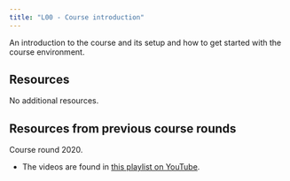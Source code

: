 ```yaml
---
title: "L00 - Course introduction"
---
```


An introduction to the course and its setup and how to get started with the course environment.



## Resources

No additional resources.

<!--
* [Slides from the lecture](https://mikael-roos.gitlab.io/1dv525/lecture/L00-courseintro/slide.html)
-->

<!--
* If recorded, the videos are found in [this playlist on YouTube](https://www.youtube.com/playlist?list=PLEtyhUSKTK3jyqRtcz1dEEuuq3OCow2-P).
-->



## Resources from previous course rounds

Course round 2020.

* The videos are found in [this playlist on YouTube](https://www.youtube.com/playlist?list=PLEtyhUSKTK3j1CnTUOZir50aN58GGQ7m6).

<!--
Course rounds 2019 and earlier.

* [HTML-presentation](https://rawgit.com/1dv525/syllabus/master/lectures/intro/index.html#/)

* [Recording](https://youtu.be/ype6gFJzLDY?t=745) 2019-09-04 13:15-15:!5 (Youtube)
* [Recording](https://youtu.be/x4jT_UrvP2Y) 2017, 48 min (Youtube)
-->
